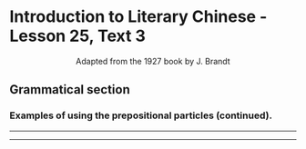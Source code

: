 # Introduction to Literary Chinese - Lesson 25, Text 3

<center>Adapted from the 1927 book by J. Brandt</center>

## Grammatical section

### Examples of using the prepositional particles (continued).

<!-- 殺人以梃與刃有以異乎“君使臣以禮臣事君以忠3子日
君子義以爲爲禮以行之孫以出之信以成之君子哉+以四個
月爲期5以不應納子稅爲辭6以此爲例,以天下與人子 路 以告孔子日有命,我非堯舜之道不敢以陳於王前用刀
殺人用力攻城自東至西 3自古及今未有能行之者也 與 原議不符 5與平日不同(6與他何干與國課有關子日
賜也始可與言詩已矣 50 子曰士志於道而恥惡衣惡食者未足
與 議也子曰可與言而不與之言失人不可與言而與之言失 言將執照帶回22將謠言傳布 33.將被拏之人立即釋放將
無作有5被匪竊去 46被本官查拏 27被風浪衝移 28被山遮蔽
39按本分 39按月支銀河向東流 32業已向其告知 33向子日
呈單 34同君一意 35 同予前
往 435距此不甚遠距岸約
一里 33離此不遠 33 於一月
之內此屋內於條約之
內此外 意外 4天下 45
手下 44仁在其中於水火
之中 4夜間40秒上年冬間 $50
目前日前有福死夫前
無福死夫後53於樹上山
上 55此後 565 背後 55海旁 835
立在道旁

-->
<!--
1. Is there any difference between killing a man with a stick and (1) with a sword?
2. A prince should employ his ministers according (1) to (the rules) of propriety; ministers should serve their prince with faithfulness.
3. The Master said, "The superior man considers righteousness to be essential (). He performs it according to (the rules) of propriety. He brings it forth in humility. He completes it with sincerity. (This is) indeed a superior man!"
4. To make four months as the limit.
5. To make non-liability to pay transit dues as an argument.
6. To make this as a rule.
7. To give the empire to the man. 7.
8. Tzu-Lu informed (Confucius) of that (1), and Confucius said, "That is as ordered by Heaven".
9. I do not dare to set forth (i) before the king any but the ways of Yao and Shun.
10. To kill a man with a knife.
II. To attack the city vigorously.
12 From the east to the west.
13. From ancient times till now there has not been any one able to do it (2)
14. Not in accordance with the original agreement.
15. Not as usual.
16. What business is it of his?
17. Affecting the revenue.
18. The Master said, "As for Tz'u, I can begin to talk about the odes with him (h與”
19. The Master said, "A scholar whose mind is set on (於) truth (道), and who is ashamed of bad clothes and bad food is not fit to be discussed with (與議”
20. The Master said, "Wlien (a man) may be spoken with ( 與言), not to speak to him (不與之言) is to err in relerence to the man (lit. to lose the man). When (a man) may not be spoken with, to speak to him is to err in reference to our words".
21 To bring back the passport.
22 To spread false reports.
1.  To release at once the men who have been seized.
2.  From nothing to make something.
25 Robbed by bandits.
1.  Was seized upon discovery by this office.
2.  Driven away by wind and waves.
3.  Hidden by hills.
4.  According to one's lot.
5.  To pay monthly.
6.  The river flows eastward.
7.  They have already told (it) to him.
8.  To hand in a manifest at a custom-barrier.
9.  I am of the same opinion with you.
10. He went with me.
11. Not very far from here.
12. About a "li" from the shore.
13. Not far from here.
14. 39. Within the space of one month.
40. Inside this rcom.
41. In the treaty.
42. Besides this.
43. Beyond expectation.
44. Beneath the sky,-China.
45. Under one's hand or power.
46. Benevolence is in these things.
47. In the midst of fire and water (in danger).
48. In the night.
49. During the winter of last year.
50. Before one's eyes; at present.
51. The other day; some days ago.
52. (A wife) who has good fortune, dies before her husband; she who has not, dies after him.
53. Upon the tree.
54. Upon the mountain.
55. After that.
56. Behind the back.
57. By the sea.
58. To stand by the side of the road. -->

---

---
